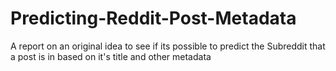 # Predicting-Reddit-Post-Metadata
A report on an original idea to see if its possible to predict the Subreddit that a post is in based on it's title and other metadata
